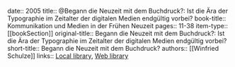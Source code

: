 date:: 2005
title:: @Begann die Neuzeit mit dem Buchdruck?: Ist die Ära der Typographie im Zeitalter der digitalen Medien endgültig vorbei?
book-title:: Kommunikation und Medien in der Frühen Neuzeit
pages:: 11-38
item-type:: [[bookSection]]
original-title:: Begann die Neuzeit mit dem Buchdruck?: Ist die Ära der Typographie im Zeitalter der digitalen Medien endgültig vorbei?
short-title:: Begann die Neuzeit mit dem Buchdruck?
authors:: [[Winfried Schulze]]
links:: [Local library](zotero://select/groups/2386895/items/EXI9RCS5), [Web library](https://www.zotero.org/groups/2386895/items/EXI9RCS5)
